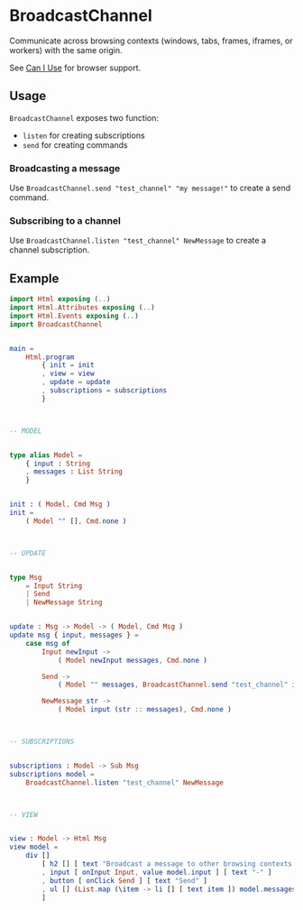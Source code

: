 # BroadcastChannel

Communicate across browsing contexts (windows, tabs, frames, iframes, or workers) with the same origin.

See [Can I Use](http://caniuse.com/#feat=broadcastchannel) for browser support.

## Usage

`BroadcastChannel` exposes two function:

- `listen` for creating subscriptions
- `send` for creating commands

### Broadcasting a message

Use `BroadcastChannel.send "test_channel" "my message!"` to create a send command.

### Subscribing to a channel

Use `BroadcastChannel.listen "test_channel" NewMessage` to create a channel subscription.

## Example

```elm
import Html exposing (..)
import Html.Attributes exposing (..)
import Html.Events exposing (..)
import BroadcastChannel


main =
    Html.program
        { init = init
        , view = view
        , update = update
        , subscriptions = subscriptions
        }



-- MODEL


type alias Model =
    { input : String
    , messages : List String
    }


init : ( Model, Cmd Msg )
init =
    ( Model "" [], Cmd.none )



-- UPDATE


type Msg
    = Input String
    | Send
    | NewMessage String


update : Msg -> Model -> ( Model, Cmd Msg )
update msg { input, messages } =
    case msg of
        Input newInput ->
            ( Model newInput messages, Cmd.none )

        Send ->
            ( Model "" messages, BroadcastChannel.send "test_channel" input )

        NewMessage str ->
            ( Model input (str :: messages), Cmd.none )



-- SUBSCRIPTIONS


subscriptions : Model -> Sub Msg
subscriptions model =
    BroadcastChannel.listen "test_channel" NewMessage



-- VIEW


view : Model -> Html Msg
view model =
    div []
        [ h2 [] [ text "Broadcast a message to other browsing contexts:" ]
        , input [ onInput Input, value model.input ] [ text "-" ]
        , button [ onClick Send ] [ text "Send" ]
        , ul [] (List.map (\item -> li [] [ text item ]) model.messages)
        ]
```

